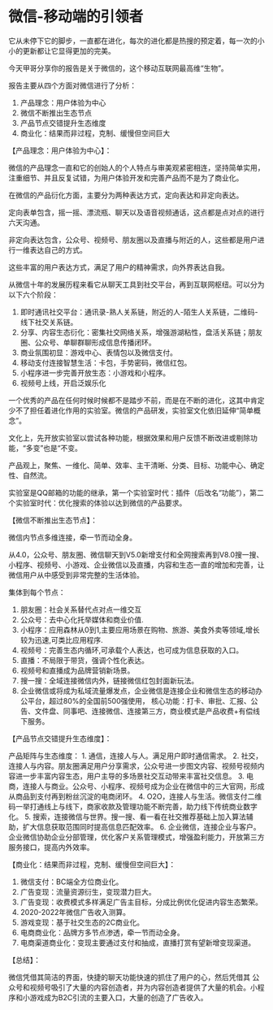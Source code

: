 # 微信-移动端的引领者

它从未停下它的脚步，一直都在进化，每次的进化都是热搜的预定着，每一次的小小的更新都让它显得更加的完美。



今天甲哥分享你的报告是关于微信的，这个移动互联网最高维“生物”。

报告主要从四个方面对微信进行了分析：

1. 产品理念：用户体验为中心
2. 微信不断推出生态节点
3. 产品节点交错提升生态维度
4. 商业化：结果而非过程，克制、缓慢但空间巨大



【产品理念：用户体验为中心】：

微信的产品理念一直和它的创始人的个人特点与审美观紧密相连，坚持简单实用，注重细节、并且反复试错，为用户体验开发和完善产品而不是为了商业化。



在微信的产品衍化方面，主要分为两种表达方式，定向表达和非定向表达。

定向表单包含，摇一摇、漂流瓶、聊天以及语音视频通话，这点都是点对点的进行六天沟通。

非定向表达包含，公众号、视频号、朋友圈以及直播与附近的人，这些都是用户进行一维表达自己的方式。

这些丰富的用户表达方式，满足了用户的精神需求，向外界表达自我。



从微信十年的发展历程来看它从聊天工具到社交平台，再到互联网枢纽。可以分为以下六个阶段：

1. 即时通讯社交平台：通讯录-熟人关系链，附近的人-陌生人关系链，二维码-线下社交关系链。
2. 分享、内容生态衍化：密集社交网络关系，增强游湖粘性，盘活关系链；朋友圈、公众号、单聊群聊形成信息传播闭环。
3. 商业氛围初显：游戏中心、表情包以及微信支付。
4. 移动支付连接智慧生活：卡包，手势密码，微信红包。
5. 小程序进一步完善开放生态：小游戏和小程序。
6. 视频号上线，开启泛娱乐化

一个优秀的产品在任何时候时候都不是踏步不前，而是在不断的进化，这其中肯定少不了担任着进化作用的实验室。微信的产品研发，实验室文化依旧延伸“简单概念”。

文化上，先开放实验室以尝试各种功能，根据效果和用户反馈不断改进或剔除功能，“多变”也是“不变。

产品观上，聚焦、一维化、简单、效率、主干清晰、分类、目标、功能中心、确定性、自然流。

实验室是QQ邮箱的功能的继承，第一个实验室时代：插件（后改名“功能”），第二个实验室时代：优化搜索的体验以达到微信的产品要求。



【微信不断推出生态节点】：

微信内节点多维连接，牵一节而动全身。

从4.0，公众号、朋友圈、微信聊天到V5.0新增支付和全网搜索再到V8.0搜一搜、小程序、视频号、小游戏、企业微信以及直播，内容和生态一直的增加和完善，让微信用户从中感受到非常完整的生活体验。

集体到每个节点：

1. 朋友圈：社会关系替代点对点一维交互
2. 公众号：去中心化托举媒体和商业价值.
3. 小程序：应用森林从0到1,主要应用场景在购物、旅游、美食外卖等领域,增长较为迅速,可类比应用程序.
4. 视频号：完善生态内循环,可承载个人表达，也可成为信息获取的入口。
5. 直播：不局限于带货，强调个性化表达。
6. 视频号和直播成为品牌营销新场景。
7. 搜一搜：全域连接微信内外，链接微信红包封面新玩法。
8. 企业微信或将成为私域流量爆发点，企业微信是连接企业和微信生态的移动办公平台，超过80%的全国前500强使用，	核心功能：打卡、审批、汇报、公告、文件盘、同事吧、连接微信、连接第三方，商业模式是产品收费+有偿线下服务。



【产品节点交错提升生态维度】：

产品矩阵与生态维度：
 	1. 通信，连接人与人。满足用户即时通信需求。
 	2. 社交，连接人与内容。朋友圈满足用户分享需求，公众号进一步图文内容、视频号视频内容进一步丰富内容生态，用户主导的多场景社交互动带来丰富社交信息。
 	3. 电商，连接人与商业。公众号、小程序、视频号成为企业在微信中的三大官网，形成从商品到支付再到粉丝沉淀的电商闭环。
 	4. O2O，连接人与生活。微信支付二维码一举打通线上与线下，商家收款及管理功能不断完善，助力线下传统商业数字化。
 	5. 搜索，连接微信与世界。搜一搜、看一看在社交推荐基础上加入算法辅助，扩大信息获取范围同时提高信息匹配效率。
 	6. 企业微信，连接企业与客户。企业微信协助企业分部管理，优化客户关系管理模式，增强盈利能力，开放第三方服务接口，提高内外效率。



【商业化：结果而非过程，克制、缓慢但空间巨大】：

1. 微信支付：BC端全方位商业化。
2. 广告变现：流量资源衍生，变现潜力巨大。
3. 广告变现：收费模式多样满足广告主目标，分成比例优化促进内容生态繁荣。
4. 2020-2022年微信广告收入测算。
5. 游戏变现：基于社交生态的2C商业化。
6. 电商商业化：品牌方多节点渗透，牵一节而动全身。
7. 电商渠道商业化：变现主要通过支付和抽成，直播打赏有望新增变现渠道。



【总结】：

微信凭借其简洁的界面，快捷的聊天功能快速的抓住了用户的心，然后凭借其 公众号和视频号吸引了大量的内容创造者，并为内容创造者提供了大量的机会。小程序和小游戏成为B2C引流的主要入口，大量的创造了广告收入。